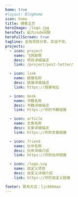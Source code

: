```yaml
---
home: true
#layout: BlogHome
icon: home
title: 博客主页
heroImage: /logo.jpg
heroText: 起凡code闲聊
heroFullScreen: true
tagline: 全栈项目分享，实战干货。   
projects:
  - icon: project
    name: 飞鸽邮筒
    desc: 项目详细描述
    link: /project/post-letter/

  - icon: link
    name: 链接名称
    desc: 链接详细描述
    link: https://链接地址

  - icon: book
    name: 书籍名称
    desc: 书籍详细描述
    link: https://你的书籍链接

  - icon: article
    name: 文章名称
    desc: 文章详细描述
    link: https://你的文章链接

  - icon: friend
    name: 伙伴名称
    desc: 伙伴详细介绍
    link: https://你的伙伴链接

  - icon: /logo.svg
    name: 自定义项目
    desc: 自定义详细介绍
    link: https://你的自定义链接

footer: 联系方式：ljc666max
---
```


